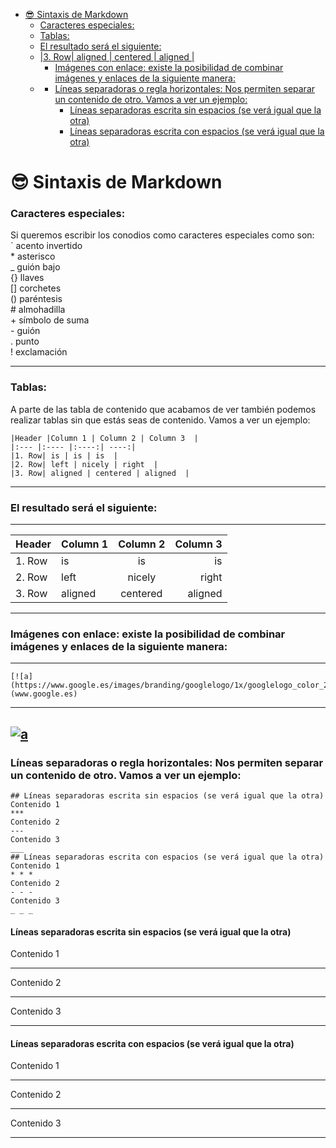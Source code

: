 - [😎 Sintaxis de Markdown](#-sintaxis-de-markdown)
    - [Caracteres especiales:](#caracteres-especiales)
    - [Tablas:](#tablas)
    - [El resultado será el siguiente:](#el-resultado-será-el-siguiente)
  - [|3. Row| aligned | centered | aligned  |](#3-row-aligned--centered--aligned--)
    - [Imágenes con enlace: existe la posibilidad de combinar imágenes y enlaces de la siguiente manera:](#imágenes-con-enlace-existe-la-posibilidad-de-combinar-imágenes-y-enlaces-de-la-siguiente-manera)
  - [](#)
    - [Líneas separadoras o regla horizontales: Nos permiten separar un contenido de otro. Vamos a ver un ejemplo:](#líneas-separadoras-o-regla-horizontales-nos-permiten-separar-un-contenido-de-otro-vamos-a-ver-un-ejemplo)
      - [Líneas separadoras escrita sin espacios (se verá igual que la otra)](#líneas-separadoras-escrita-sin-espacios-se-verá-igual-que-la-otra)
      - [Líneas separadoras escrita con espacios (se verá igual que la otra)](#líneas-separadoras-escrita-con-espacios-se-verá-igual-que-la-otra)

# 😎 Sintaxis de Markdown


### Caracteres especiales:  
Si queremos escribir los conodios como caracteres especiales como son:  
`  acento invertido  
\*  asterisco  
_  guión bajo  
{} llaves  
[] corchetes  
() paréntesis  
\#  almohadilla  
\+  símbolo de suma    
\-  guión  
.  punto  
!  exclamación

---

### Tablas:
A parte de las tabla de contenido que acabamos de ver también podemos realizar tablas sin que estás seas de contenido. Vamos a ver un ejemplo:
```
|Header |Column 1 | Column 2 | Column 3  |
|:--- |:---- |:----:| ----:|
|1. Row| is | is | is  |
|2. Row| left | nicely | right  |
|3. Row| aligned | centered | aligned  |
```
---
### El resultado será el siguiente:
---
|Header |Column 1 | Column 2 | Column 3  |
|:--- |:---- |:----:| ----:|
|1. Row| is | is | is  |
|2. Row| left | nicely | right  |
|3. Row| aligned | centered | aligned  |
---
### Imágenes con enlace: existe la posibilidad de combinar imágenes y enlaces de la siguiente manera:
---
```
[![a](https://www.google.es/images/branding/googlelogo/1x/googlelogo_color_272x92dp.png)](www.google.es)
```
---

[![a](https://www.google.es/images/branding/googlelogo/1x/googlelogo_color_272x92dp.png)](www.google.es)
---

### Líneas separadoras o regla horizontales: Nos permiten separar un contenido de otro. Vamos a ver un ejemplo:
```
## Líneas separadoras escrita sin espacios (se verá igual que la otra)
Contenido 1
*** 
Contenido 2
---
Contenido 3
___
## Líneas separadoras escrita con espacios (se verá igual que la otra)
Contenido 1
* * *
Contenido 2
- - -
Contenido 3
_ _ _
```
#### Líneas separadoras escrita sin espacios (se verá igual que la otra)

Contenido 1
*** 

Contenido 2

---

Contenido 3
___

#### Líneas separadoras escrita con espacios (se verá igual que la otra)

Contenido 1
* * *

Contenido 2
- - -

Contenido 3
_ _ _